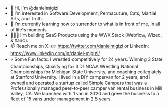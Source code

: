 - 👋 Hi, I’m @danielmigizi
- 👀 I’m interested in Software Development, Permacuture, Cats, Martial Arts, and Truth.
- 🌱 I’m currently learning how to surrender to what is in front of me, in all of life's moments.
- 🧑🏻‍💻 I’m building SaaS Products using the WWX Stack (Webflow, Wized, & Xano).
- 📫 Reach me on X: 👉 https://twitter.com/danielmigizi or Linkedin: https://www.linkedin.com/in/daniel-migizi/
- ⚡ Some Fun facts: I wrestled competitively for 24 years. Winning 3 State Championships, Qualifying for 3 D1 NCAA Wrestling National Championships for Michigan State University, and coaching collegiately at Stanford University. I lived in a DIY campervan for 2 years, and I owned and operated a startup called Simple Campers that was a Professionally managed peer-to-peer camper van rental business in Mill Valley, CA. We launched with 1 van in 2020 and grew the business to a fleet of 15 vans under management in 2.5 years. 

<!---
danielmigizi/danielmigizi is a ✨ special ✨ repository because its `README.md` (this file) appears on your GitHub profile.
You can click the Preview link to take a look at your changes.
--->
